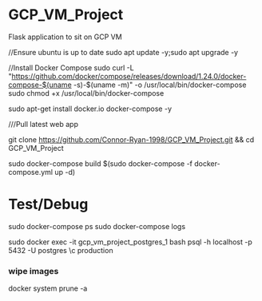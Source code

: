 # GCP_VM_Project
Flask application to sit on GCP VM


//Ensure ubuntu is up to date
sudo apt update -y;sudo apt upgrade -y

//Install Docker Compose
sudo curl -L "https://github.com/docker/compose/releases/download/1.24.0/docker-compose-$(uname -s)-$(uname -m)" -o /usr/local/bin/docker-compose
sudo chmod +x /usr/local/bin/docker-compose

sudo apt-get install docker.io docker-compose  -y


///Pull latest web app

git clone https://github.com/Connor-Ryan-1998/GCP_VM_Project.git && cd GCP_VM_Project

sudo docker-compose build $(sudo docker-compose -f docker-compose.yml up -d)

# Test/Debug
sudo docker-compose ps
sudo docker-compose logs

sudo docker exec -it gcp_vm_project_postgres_1 bash
psql -h localhost -p 5432 -U postgres
\c production
### wipe images 
docker system prune -a


